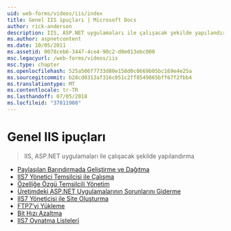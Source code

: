 ```yaml
---
uid: web-forms/videos/iis/index
title: Genel IIS ipuçları | Microsoft Docs
author: rick-anderson
description: IIS, ASP.NET uygulamaları ile çalışacak şekilde yapılandırma
ms.author: aspnetcontent
ms.date: 10/05/2011
ms.assetid: 0078ceb6-3447-4ce4-90c2-d0e013ebc000
msc.legacyurl: /web-forms/videos/iis
msc.type: chapter
ms.openlocfilehash: 525a506f7733d80e158d0c0669b05bc169e4e25a
ms.sourcegitcommit: b28cd0313af316c051c2ff8549865bff67f2fbb4
ms.translationtype: MT
ms.contentlocale: tr-TR
ms.lasthandoff: 07/05/2018
ms.locfileid: "37811908"
---
```

<a name="general-iis-tips"></a>Genel IIS ipuçları
====================
> IIS, ASP.NET uygulamaları ile çalışacak şekilde yapılandırma


- [Paylaşılan Barındırmada Geliştirme ve Dağıtma](developing-and-deploying-in-a-shared-hosting.md)
- [IIS7 Yönetici Temsilcisi ile Çalışma](working-with-iis7-deligated-admin.md)
- [Özelliğe Özgü Temsilcili Yönetim](feature-specific-delegated-management.md)
- [Üretimdeki ASP.NET Uygulamalarının Sorunlarını Giderme](troubleshooting-production-aspnet-apps.md)
- [IIS7 Yöneticisi ile Site Oluşturma](creating-a-site-with-iis7-manager.md)
- [FTP7’yi Yükleme](installing-ftp7.md)
- [Bit Hızı Azaltma](bit-rate-throttling.md)
- [IIS7 Oynatma Listeleri](iis7-playlists.md)
